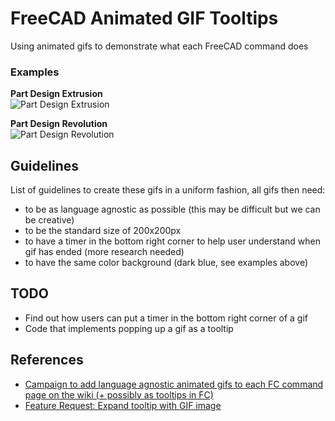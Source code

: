 # FreeCAD Animated GIF Tooltips
Using animated gifs to demonstrate what each FreeCAD command does

### Examples
**Part Design Extrusion**  
![Part Design Extrusion](https://1.bp.blogspot.com/-4p3fUd1hVH4/VvQ4DLegLGI/AAAAAAAACwU/dIlUN00yo9kR6yzn0VhDq44Co38Jt4ilA/s1600/out-1_0-18.gif)

**Part Design Revolution**  
![Part Design Revolution](https://2.bp.blogspot.com/-lwBJamnY518/VvQ4DlPOxRI/AAAAAAAACwY/RBwjZfyW6lYVSFrn5rnw4yhOgnavcietg/s1600/revolution.gif)

## Guidelines 
List of guidelines to create these gifs in a uniform fashion, all gifs then need:
* to be as language agnostic as possible (this may be difficult but we can be creative)
* to be the standard size of 200x200px 
* to have a timer in the bottom right corner to help user understand when gif has ended (more research needed)
* to have the same color background (dark blue, see examples above)

## TODO
* Find out how users can put a timer in the bottom right corner of a gif
* Code that implements popping up a gif as a tooltip
## References 
* [Campaign to add language agnostic animated gifs to each FC command page on the wiki (+ possibly as tooltips in FC)](https://forum.freecadweb.org/viewtopic.php?f=21&t=22781)  
* [Feature Request: Expand tooltip with GIF image](https://forum.freecadweb.org/viewtopic.php?f=8&t=14972)  
